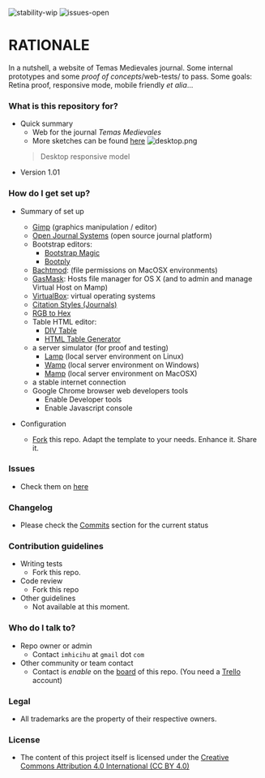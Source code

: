 ![stability-wip](https://bitbucket.org/repo/ekyaeEE/images/477405737-stability_work_in_progress.png)
![issues-open](https://bitbucket.org/repo/ekyaeEE/images/2944199103-issues_open.png)

# RATIONALE #

In a nutshell, a website of Temas Medievales journal. Some internal prototypes and some _proof of concepts_/web-tests/ to pass. Some goals: Retina proof, responsive mode, mobile friendly _et alia_...

### What is this repository for? ###

* Quick summary
    - Web for the journal _Temas Medievales_
    - More sketches can be found [here](https://bitbucket.org/imhicihu/temas-medievales-project/issues/5/rough-workflow-bocetos-p-gina-web>)
    ![desktop.png](https://bitbucket.org/repo/R9y9j6K/images/3731280796-desktop.png)
    > Desktop responsive model
* Version 1.01

### How do I get set up? ###

* Summary of set up
     - [Gimp](https://www.gimp.org/) (graphics manipulation / editor)
     - [Open Journal Systems](https://pkp.sfu.ca/ojs/) (open source journal platform)
     - Bootstrap editors:
          * [Bootstrap Magic](https://pikock.github.io/bootstrap-magic/)
          * [Bootply](https://www.bootply.com/)
     - [Bachtmod](http://www.lagentesoft.com/batchmod/): (file permissions on MacOSX environments)
     - [GasMask](https://github.com/2ndalpha/gasmask): Hosts file manager for OS X (and to admin and manage Virtual Host on Mamp)
     - [VirtualBox](http://virtualbox.org): virtual operating systems
     - [Citation Styles (Journals)](https://github.com/citation-style-language/journals)
     - [RGB to Hex](https://www.google.com.ar/search?q=rgb+to+hex&oq=rgb+to&aqs=chrome.0.0l2j69i57j0l3.2825j1j1&sourceid=chrome&ie=UTF-8)
     - Table HTML editor:
          * [DIV Table](https://divtable.com/generator/)
          * [HTML Table Generator](https://www.tablesgenerator.com/html_tables)
	- a server simulator (for proof and testing)
         - [Lamp](https://bitnami.com/stack/lamp/installer) (local server environment on Linux)
         - [Wamp](http://www.wampserver.com/en/) (local server environment on Windows)
         - [Mamp](https://www.mamp.info) (local server environment on MacOSX)
	- a stable internet connection
	- Google Chrome browser web developers tools
	     - Enable Developer tools
		 - Enable Javascript console

* Configuration
    - [Fork](https://confluence.atlassian.com/bitbucket/forking-a-repository-221449527.html) this repo. Adapt the template to your needs. Enhance it. Share it.

### Issues ###

* Check them on [here](https://bitbucket.org/imhicihu/temas-medievales-project/issues)

### Changelog ###

* Please check the [Commits](https://bitbucket.org/imhicihu/temas-medievales-project/commits/) section for the current status

### Contribution guidelines ###

* Writing tests
    - Fork this repo. 
* Code review
    - Fork this repo
* Other guidelines
    - Not available at this moment.

### Who do I talk to? ###

* Repo owner or admin
    - Contact `imhicihu` at `gmail` dot `com`
* Other community or team contact
    - Contact is _enable_ on the [board](https://bitbucket.org/imhicihu/temas-medievales-project/addon/trello/trello-board) of this repo. (You need a [Trello](https://trello.com/) account)


### Legal ###

* All trademarks are the property of their respective owners.

### License ###

* The content of this project itself is licensed under the [Creative Commons Attribution 4.0 International (CC BY 4.0)](https://creativecommons.org/licenses/by/4.0/deed.en)